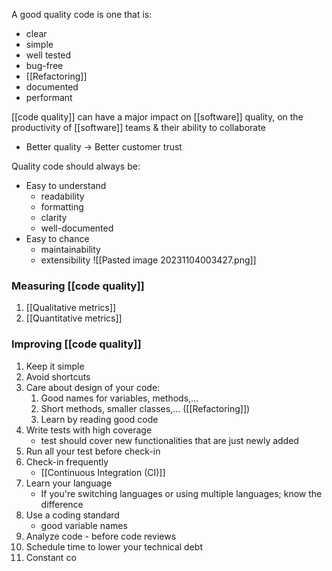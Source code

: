 A good quality code is one that is:
- clear
- simple
- well tested
- bug-free
- [[Refactoring]]
- documented
- performant

[[code quality]] can have a major impact on [[software]] quality, on the productivity of [[software]] teams & their ability to collaborate
- Better quality $\rightarrow$ Better customer trust

Quality code should always be:
- Easy to understand
	- readability
	- formatting
	- clarity
	- well-documented
- Easy to chance
	- maintainability
	- extensibility
![[Pasted image 20231104003427.png]]
### Measuring [[code quality]]
1. [[Qualitative metrics]]
2. [[Quantitative metrics]]

### Improving [[code quality]] 
1. Keep it simple
2. Avoid shortcuts
3. Care about design of your code:
	1. Good names for variables, methods,...
	2. Short methods, smaller classes,... ([[Refactoring]])
	3. Learn by reading good code
4. Write tests with high coverage
	- test should cover new functionalities that are just newly added
5. Run all your test before check-in
6. Check-in frequently
	- [[Continuous Integration (CI)]]
7. Learn your language
	- If you're switching languages or using multiple languages; know the difference
8. Use a coding standard
	- good variable names
9. Analyze code - before code reviews
10. Schedule time to lower your technical debt
11. Constant co